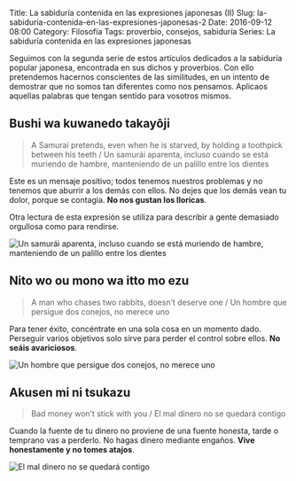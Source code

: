 Title: La sabiduría contenida en las expresiones japonesas (II)
Slug: la-sabiduria-contenida-en-las-expresiones-japonesas-2
Date: 2016-09-12 08:00
Category: Filosofía
Tags: proverbio, consejos, sabiduría
Series: La sabiduría contenida en las expresiones japonesas



Seguimos con la segunda serie de estos artículos dedicados a la sabiduría popular japonesa, encontrada en sus dichos y proverbios. Con ello pretendemos hacernos conscientes de las similitudes, en un intento de demostrar que no somos tan diferentes como nos pensamos. Aplicaos aquellas palabras que tengan sentido para vosotros mismos.

## Bushi wa kuwanedo takayôji

> A Samurai pretends, even when he is starved, by holding a toothpick between his teeth / Un samurái aparenta, incluso cuando se está muriendo de hambre, manteniendo de un palillo entre los dientes

Este es un mensaje positivo; todos tenemos nuestros problemas y no tenemos que aburrir a los demás con ellos. No dejes que los demás vean tu dolor, porque se contagia. **No nos gustan los lloricas**.

Otra lectura de esta expresión se utiliza para describir a gente demasiado orgullosa como para rendirse.

![Un samurái aparenta, incluso cuando se está muriendo de hambre, manteniendo de un palillo entre los dientes]({static}/images/a-samurai-pretends-even-when-he-is-starved-by-holding-a-toothpick-between-his-teeth.jpg)

## Nito wo ou mono wa itto mo ezu

> A man who chases two rabbits, doesn’t deserve one / Un hombre que persigue dos conejos, no merece uno

Para tener éxito, concéntrate en una sola cosa en un momento dado. Perseguir varios objetivos solo sirve para perder el control sobre ellos. **No seáis avariciosos**.

![Un hombre que persigue dos conejos, no merece uno]({static}/images/a-man-who-chases-two-rabbits-doesnt-deserve-one.jpg)

## Akusen mi ni tsukazu

> Bad money won’t stick with you / El mal dinero no se quedará contigo

Cuando la fuente de tu dinero no proviene de una fuente honesta, tarde o temprano vas a perderlo. No hagas dinero mediante engaños. **Vive honestamente y no tomes atajos**.

![El mal dinero no se quedará contigo]({static}/images/bad-money-wont-stick-with-you.jpg)
